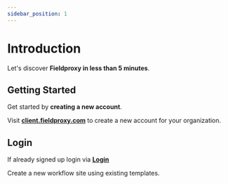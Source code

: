 ```yaml
---
sidebar_position: 1
---
```


# Introduction

Let's discover **Fieldproxy in less than 5 minutes**.

## Getting Started

Get started by **creating a new account**.

Visit **[client.fieldproxy.com](https://client.fieldproxy.com/signup)** to create a new account for your organization.

## Login

If already signed up login via **[Login](https://client.fieldproxy.com/login)**

Create a new workflow site using existing templates.

